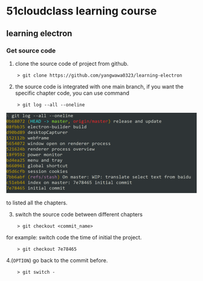 # 51cloudclass learning course

## learning electron

### Get source code

1. clone the source code of project from github.

```shell
    > git clone https://github.com/yangwawa0323/learning-electron
```
2. the source code is integrated with one main branch, if you want the specific chapter code, you can use command
    
```shell
    > git log --all --oneline
```

![list all the chapter's commit](./Screenshot.png "Screenshot of `git log` command")

to listed all the chapters.

3. switch the source code between different chapters

```shell
    > git checkout <commit_name>
```

for example: switch code the time of initial the project.

```shell
    > git checkout 7e78465 
```

4.(`OPTION`) go back to the commit before.

```shell
    > git switch -
```
